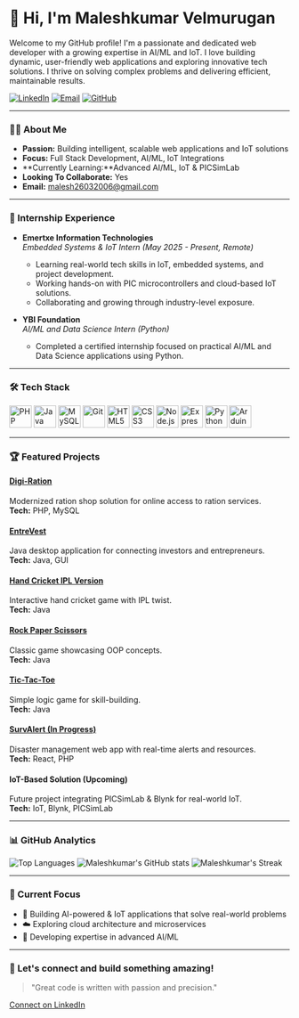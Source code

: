 # 👋 Hi, I'm Maleshkumar Velmurugan
Welcome to my GitHub profile! I'm a passionate and dedicated web developer with a growing expertise in AI/ML and IoT. I love building dynamic, user-friendly web applications and exploring innovative tech solutions. I thrive on solving complex problems and delivering efficient, maintainable results.


[![LinkedIn](https://img.shields.io/badge/LinkedIn-blue?style=flat&logo=linkedin&logoColor=white)](https://www.linkedin.com/in/maleshkumar-v-8311aa333/)
[![Email](https://img.shields.io/badge/Email-red?style=flat&logo=gmail&logoColor=white)](mailto:malesh26032006@gmail.com)
[![GitHub](https://img.shields.io/badge/GitHub-181717?style=flat&logo=github&logoColor=white)](https://github.com/Maleshkumarvelmurugan1982)

---

### 👨‍💻 About Me

- **Passion:** Building intelligent, scalable web applications and IoT solutions  
- **Focus:** Full Stack Development, AI/ML, IoT Integrations  
- **Currently Learning:**Advanced AI/ML, IoT & PICSimLab  
- **Looking To Collaborate:** Yes  
- **Email:** malesh26032006@gmail.com  

---

### 🏢 Internship Experience

- **Emertxe Information Technologies**  
  *Embedded Systems & IoT Intern (May 2025 - Present, Remote)*  
  - Learning real-world tech skills in IoT, embedded systems, and project development.
  - Working hands-on with PIC microcontrollers and cloud-based IoT solutions.
  - Collaborating and growing through industry-level exposure.

- **YBI Foundation**  
  *AI/ML and Data Science Intern (Python)*  
  - Completed a certified internship focused on practical AI/ML and Data Science applications using Python.

---

### 🛠️ Tech Stack

<p align="left">
  <a href="https://www.php.net/" target="_blank"><img src="https://cdn.jsdelivr.net/gh/devicons/devicon/icons/php/php-original.svg" alt="PHP" width="40" height="40"/></a>
  <a href="https://www.java.com/" target="_blank"><img src="https://cdn.jsdelivr.net/gh/devicons/devicon/icons/java/java-original.svg" alt="Java" width="40" height="40"/></a>
  <a href="https://www.mysql.com/" target="_blank"><img src="https://cdn.jsdelivr.net/gh/devicons/devicon/icons/mysql/mysql-original.svg" alt="MySQL" width="40" height="40"/></a>
  <a href="https://git-scm.com/" target="_blank"><img src="https://cdn.jsdelivr.net/gh/devicons/devicon/icons/git/git-original.svg" alt="Git" width="40" height="40"/></a>
  <a href="https://developer.mozilla.org/en-US/docs/Web/HTML" target="_blank"><img src="https://cdn.jsdelivr.net/gh/devicons/devicon/icons/html5/html5-original.svg" alt="HTML5" width="40" height="40"/></a>
  <a href="https://developer.mozilla.org/en-US/docs/Web/CSS" target="_blank"><img src="https://cdn.jsdelivr.net/gh/devicons/devicon/icons/css3/css3-original.svg" alt="CSS3" width="40" height="40"/></a>
  <a href="https://nodejs.org/" target="_blank"><img src="https://cdn.jsdelivr.net/gh/devicons/devicon/icons/nodejs/nodejs-original.svg" alt="Node.js" width="40" height="40"/></a>
  <a href="https://expressjs.com/" target="_blank"><img src="https://cdn.jsdelivr.net/gh/devicons/devicon/icons/express/express-original.svg" alt="Express" width="40" height="40" style="background:white;"/></a>
  <a href="https://www.python.org/" target="_blank"><img src="https://cdn.jsdelivr.net/gh/devicons/devicon/icons/python/python-original.svg" alt="Python" width="40" height="40"/></a>
  <a href="https://www.arduino.cc/" target="_blank"><img src="https://cdn.jsdelivr.net/gh/devicons/devicon/icons/arduino/arduino-original.svg" alt="Arduino" width="40" height="40"/></a>
</p>

---

### 🏆 Featured Projects

#### [Digi-Ration](#)
Modernized ration shop solution for online access to ration services.  
**Tech:** PHP, MySQL

#### [EntreVest](#)
Java desktop application for connecting investors and entrepreneurs.  
**Tech:** Java, GUI

#### [Hand Cricket IPL Version](#)
Interactive hand cricket game with IPL twist.  
**Tech:** Java

#### [Rock Paper Scissors](#)
Classic game showcasing OOP concepts.  
**Tech:** Java

#### [Tic-Tac-Toe](#)
Simple logic game for skill-building.  
**Tech:** Java

#### [SurvAlert (In Progress)](#)
Disaster management web app with real-time alerts and resources.  
**Tech:** React, PHP

#### IoT-Based Solution (Upcoming)
Future project integrating PICSimLab & Blynk for real-world IoT.  
**Tech:** IoT, Blynk, PICSimLab

---

### 📊 GitHub Analytics

![Top Languages](https://github-readme-stats.vercel.app/api/top-langs/?username=Maleshkumarvelmurugan1982&layout=compact&hide=css,html&langs_count=8)
![Maleshkumar's GitHub stats](https://github-readme-stats.vercel.app/api?username=Maleshkumarvelmurugan1982&show_icons=true&theme=react)
![Maleshkumar's Streak](https://github-readme-streak-stats.herokuapp.com/?user=Maleshkumarvelmurugan1982&theme=react)

---

### 🚀 Current Focus

- 🧠 Building AI-powered & IoT applications that solve real-world problems
- ☁️ Exploring cloud architecture and microservices
- 🤖 Developing expertise in advanced AI/ML

---

### 🤝 Let's connect and build something amazing!

> "Great code is written with passion and precision."

[Connect on LinkedIn](https://www.linkedin.com/in/maleshkumar-v-8311aa333/)
